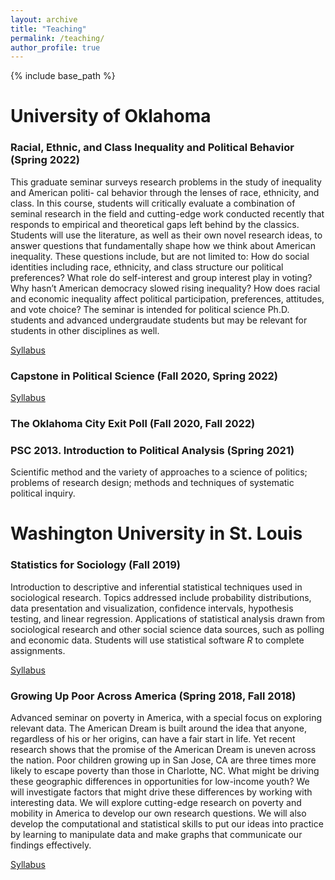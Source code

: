 ```yaml
---
layout: archive
title: "Teaching"
permalink: /teaching/
author_profile: true
---
```

{% include base_path %}

<!-- Global site tag (gtag.js) - Google Analytics -->
<script async src="https://www.googletagmanager.com/gtag/js?id=UA-123521501-1"></script>
<script>
  window.dataLayer = window.dataLayer || [];
  function gtag(){dataLayer.push(arguments);}
  gtag('js', new Date());

  gtag('config', 'UA-123521501-1');
</script>


# University of Oklahoma


### Racial, Ethnic, and Class Inequality and Political Behavior (Spring 2022)

This graduate seminar surveys research problems in the study of inequality and American politi- cal behavior through the lenses of race, ethnicity, and class. In this course, students will critically evaluate a combination of seminal research in the field and cutting-edge work conducted recently that responds to empirical and theoretical gaps left behind by the classics. Students will use the literature, as well as their own novel research ideas, to answer questions that fundamentally shape how we think about American inequality. These questions include, but are not limited to: How do social identities including race, ethnicity, and class structure our political preferences? What role do self-interest and group interest play in voting? Why hasn’t American democracy slowed rising inequality? How does racial and economic inequality affect political participation, preferences, attitudes, and vote choice? The seminar is intended for political science Ph.D. students and advanced undergraudate students but may be relevant for students in other disciplines as well.

[Syllabus](http://jskuk.github.io/files/syllabus-psc-5400-spring-2022.pdf)



### Capstone in Political Science (Fall 2020, Spring 2022)

[Syllabus](http://jskuk.github.io/files/Capstone_SP2022.pdf)

### The Oklahoma City Exit Poll (Fall 2020, Fall 2022)



### PSC 2013. Introduction to Political Analysis (Spring 2021)

Scientific method and the variety of approaches to a science of politics; problems of research design; methods and techniques of systematic political inquiry.


# Washington University in St. Louis

### Statistics for Sociology (Fall 2019)

Introduction to descriptive and inferential statistical techniques used in sociological research. Topics addressed include probability distributions, data presentation and visualization, confidence intervals, hypothesis testing, and linear regression. Applications of statistical analysis drawn from sociological research and other social science data sources, such as polling and economic data. Students will use statistical software *R* to complete assignments.

[Syllabus](http://jskuk.github.io/files/syllabus_SOC3050.pdf)

### Growing Up Poor Across America (Spring 2018, Fall 2018)

Advanced seminar on poverty in America, with a special focus on exploring relevant data. The American Dream is built around the idea that anyone, regardless of his or her origins, can have a fair start in life. Yet recent research shows that the promise of the American Dream is uneven across the nation. Poor children growing up in San Jose, CA are three times more likely to escape poverty than those in Charlotte, NC. What might be driving these geographic differences in opportunities for low-income youth? We will investigate factors that might drive these differences by working with interesting data. We will explore cutting-edge research on poverty and mobility in America to develop our own research questions. We will also develop the computational and statistical skills to put our ideas into practice by learning to manipulate data and make graphs that communicate our findings effectively. 

[Syllabus](http://jskuk.github.io/files/syllabus_SOC352.pdf)
